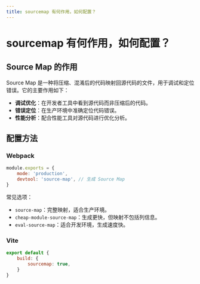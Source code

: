 ```yaml
---
title: sourcemap 有何作用，如何配置？
---
```


# sourcemap 有何作用，如何配置？

##  Source Map 的作用
Source Map 是一种将压缩、混淆后的代码映射回源代码的文件，用于调试和定位错误。它的主要作用如下：
- **调试优化**：在开发者工具中看到源代码而非压缩后的代码。
- **错误定位**：在生产环境中准确定位代码错误。
- **性能分析**：配合性能工具对源代码进行优化分析。

## 配置方法
### Webpack
```js
module.exports = {
    mode: 'production',
    devtool: 'source-map', // 生成 Source Map
}
```
常见选项：
- `source-map`：完整映射，适合生产环境。
- `cheap-module-source-map`：生成更快，但映射不包括列信息。
- `eval-source-map`：适合开发环境，生成速度快。

### Vite
```js
export default {
    build: {
        sourcemap: true,
    }
}
```